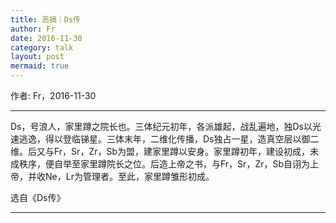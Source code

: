 ```yaml
---
title: 恶搞｜Ds传
author: Fr
date: 2016-11-30
category: talk
layout: post
mermaid: true
---
```


作者: Fr，2016-11-30

---

Ds，号浪人，家里蹲之院长也。三体纪元初年，各派雄起，战乱遍地，独Ds以光速逃逸，得以登临锑星。三体末年，二维化传播，Ds独占一星，造真空层以御二维。后又与Fr，Sr，Zr，Sb为盟，建家里蹲以安身。家里蹲初年，建设初成，未成秩序，便自举至家里蹲院长之位。后造上帝之书，与Fr，Sr，Zr，Sb自诩为上帝，并收Ne，Lr为管理者。至此，家里蹲雏形初成。

选自《Ds传》

---
